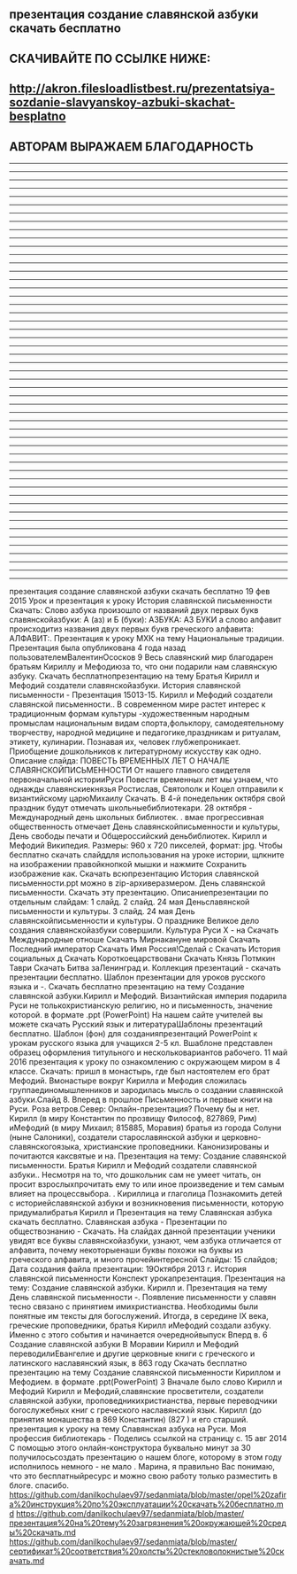 презентация создание славянской азбуки скачать бесплатно
--------------------------------------------------
СКАЧИВАЙТЕ ПО ССЫЛКЕ НИЖЕ:
--------------------------------------------------
http://akron.filesloadlistbest.ru/prezentatsiya-sozdanie-slavyanskoy-azbuki-skachat-besplatno
--------------------------------------------------
АВТОРАМ ВЫРАЖАЕМ БЛАГОДАРНОСТЬ
--------------------------------------------------
--------------------------------------------------
--------------------------------------------------
--------------------------------------------------
--------------------------------------------------
--------------------------------------------------
--------------------------------------------------
--------------------------------------------------
--------------------------------------------------
--------------------------------------------------
--------------------------------------------------
--------------------------------------------------
--------------------------------------------------
--------------------------------------------------
--------------------------------------------------
--------------------------------------------------
--------------------------------------------------
--------------------------------------------------
--------------------------------------------------
--------------------------------------------------
--------------------------------------------------
--------------------------------------------------
--------------------------------------------------
--------------------------------------------------
--------------------------------------------------
--------------------------------------------------
--------------------------------------------------
--------------------------------------------------
--------------------------------------------------
--------------------------------------------------
--------------------------------------------------
--------------------------------------------------
--------------------------------------------------
--------------------------------------------------
--------------------------------------------------
--------------------------------------------------
--------------------------------------------------
--------------------------------------------------
--------------------------------------------------
--------------------------------------------------
--------------------------------------------------
--------------------------------------------------
--------------------------------------------------
--------------------------------------------------
--------------------------------------------------
--------------------------------------------------
--------------------------------------------------
--------------------------------------------------
--------------------------------------------------
--------------------------------------------------
--------------------------------------------------
--------------------------------------------------
презентация создание славянской азбуки скачать бесплатно 19 фев 2015  Урок и презентация к уроку История славянской письменности  Скачать: Слово  азбука  произошло от названий двух первых букв славянскойазбуки: А (аз) и Б (буки): АЗБУКА: АЗ  БУКИ а слово  алфавит  происходитиз названия двух первых букв греческого алфавита: АЛФАВИТ:. Презентация к уроку МХК на тему Национальные традиции. Презентация была опубликована 4 года назад пользователемВалентинОсосков  9 Весь славянский мир благодарен братьям Кириллу и Мефодиюза то, что они подарили нам славянскую азбуку.  Скачать бесплатнопрезентацию на тему Братья Кирилл и Мефодий  создатели славянскойазбуки. История славянской письменности - Презентация 15013-15. Кирилл и Мефодий создатели славянской письменности.. В современном мире растет интерес к традиционным формам культуры -художественным народным промыслам национальным видам спорта,фольклору, самодеятельному творчеству, народной медицине и педагогике,праздникам и ритуалам, этикету, кулинарии. Познавая их, человек глубжепроникает. Приобщение дошкольников к литературному искусству как одно. Описание слайда: ПОВЕСТЬ ВРЕМЕННЫХ ЛЕТ О НАЧАЛЕ СЛАВЯНСКОЙПИСЬМЕННОСТИ От нашего главного свидетеля первоначальной историиРуси  Повести временных лет  мы узнаем, что однажды славянскиекнязья Ростислав, Святополк и Коцел отправили к византийскому царюМихаилу
Скачать. В 4-й понедельник октября свой праздник будут отмечать школьныебиблиотекари. 28 октября - Международный день школьных библиотек. . вмае прогрессивная общественность отмечает День славянскойписьменности и культуры, День свободы печати и Общероссийский деньбиблиотек. Кирилл и Мефодий  Википедия. Размеры: 960 х 720 пикселей, формат: jpg. Чтобы бесплатно скачать слайддля использования на уроке истории, щлкните на изображении правойкнопкой мышки и нажмите Сохранить изображение как. Скачать всюпрезентацию История славянской письменности.ppt можно в zip-архиверазмером. День славянской письменности. Скачать эту презентацию. Описаниепрезентации по отдельным слайдам: 1 слайд. 2 слайд. 24 мая Деньславянской письменности и культуры. 3 слайд. 24 мая День славянскойписьменности и культуры. О празднике Великое дело создания славянскойазбуки совершили. Культура Руси X - на Скачать  Международные отноше Скачать  Мирнакануне мировой Скачать  Последний император  Скачать  Имя Россия!Сделай с Скачать  История социальных д Скачать  Короткоецарствовани Скачать  Князь Потмкин Таври Скачать  Битва заЛенинград и. Коллекция презентаций - скачать презентации бесплатно. Шаблон презентации для уроков русского языка и  -. Скачать бесплатно презентацию на тему Создание славянской азбуки.Кирилл и Мефодий. Византийская империя подарила Руси не толькохристианскую религию, но и письменность, значение которой. в формате .ppt (PowerPoint)
На нашем сайте учителей вы можете скачать Русский язык и литератураШаблоны презентаций бесплатно.  Шаблон (фон) для созданияпрезентаций PowerPoint к урокам русского языка для учащихся 2-5 кл. Вшаблоне представлен образец оформления титульного и нескольковариантов рабочего. 11 май 2016  презентация к уроку по ознакомлению с окружающем миром в 4 классе. Скачать:  пришл в монастырь, где был настоятелем его брат Мефодий. Вмонастыре вокруг Кирилла и Мефодия сложилась группаединомышленников и зародилась мысль о создании славянской азбуки.Слайд 8. Вперед в прошлое  Письменность и первые книги на Руси. Роза ветров.Север: Онлайн-презентация? Почему бы и нет. Кирилл (в миру Константин по прозвищу Философ, 827869, Рим) иМефодий (в миру Михаил; 815885, Моравия)  братья из города Солуни (ныне Салоники), создатели старославянской азбуки и церковно-славянскогоязыка, христианские проповедники. Канонизированы и почитаются каксвятые и на. Презентация на тему: Создание славянской письменности. Братья Кирилл и Мефодий  создатели славянской азбуки.. Несмотря на то, что дошкольник сам не умеет читать, он просит взрослыхпрочитать ему то или иное произведение и тем самым влияет на процессвыбора. . Кириллица и глаголица Познакомить детей с историейславянской азбуки и возникновения письменности, которую придумалибратья Кирилл и
Презентация на тему Славянская азбука скачать бесплатно. Славянская азбука - Презентации по обществознанию - Скачать. На слайдах данной презентации ученики увидят все буквы славянскойазбуки, узнают, чем азбука отличается от алфавита, почему некоторыенаши буквы похожи на буквы из греческого алфавита, и много прочейинтересной  Слайды: 15 слайдов; Дата создания файла презентации: 19Октября 2013 г. История славянской письменности Конспект урокапрезентация. Презентация на тему: Создание славянской азбуки. Кирилл и. Презентация на тему День славянской письменности  -. Появление письменности у славян тесно связано с принятием имихристианства. Необходимы были понятные им тексты для богослужений. Итогда, в середине IX века, греческие проповедники, братья Кирилл иМефодий создали азбуку. Именно с этого события и начинается очереднойвыпуск Вперд в. 6 Создание славянской азбуки В Моравии Кирилл и Мефодий переводилиЕвангелие и другие церковные книги с греческого и латинского наславянский язык, в 863 году  Скачать бесплатно презентацию на тему Создание славянской письменности Кириллом и Мефодием. в формате .ppt(PowerPoint)
3 Вначале было слово Кирилл и Мефодий Кирилл и Мефодий,славянские просветители, создатели славянской азбуки, проповедникихристианства, первые переводчики богослужебных книг с греческого наславянский язык. Кирилл (до принятия монашества в 869  Константин) (827 ) и его старший. презентация к уроку на тему Славянская азбука на Руси. Моя профессия библиотекарь - Поделись ссылкой на страницу с. 15 авг 2014  С помощью этого онлайн-конструктора буквально минут за 30 получилосьсоздать презентацию о нашем блоге, которому в этом году исполнилось немного - не мало . Марина, я правильно Вас понимаю, что это бесплатныйресурс и можно свою работу только разместить в блоге. спасибо.
https://github.com/danilkochulaev97/sedanmiata/blob/master/opel%20zafira%20инструкция%20по%20эксплуатации%20скачать%20бесплатно.md
https://github.com/danilkochulaev97/sedanmiata/blob/master/презентация%20на%20тему%20загрязнения%20окружающей%20среды%20скачать.md
https://github.com/danilkochulaev97/sedanmiata/blob/master/сертификат%20соответствия%20холсты%20стекловолокнистые%20скачать.md